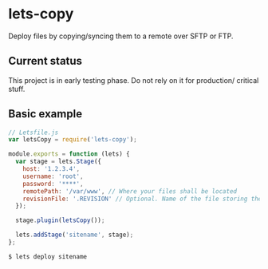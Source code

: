 # lets-copy

Deploy files by copying/syncing them to a remote over SFTP or FTP.


## Current status

This project is in early testing phase. Do not rely on it for production/
critical stuff.


## Basic example

```javascript
// Letsfile.js
var letsCopy = require('lets-copy');

module.exports = function (lets) {
  var stage = lets.Stage({
    host: '1.2.3.4',
    username: 'root',
    password: '****',
    remotePath: '/var/www', // Where your files shall be located
    revisionFile: '.REVISION' // Optional. Name of the file storing the last synced commit
  });

  stage.plugin(letsCopy());

  lets.addStage('sitename', stage);
};
```

```bash
$ lets deploy sitename
```
